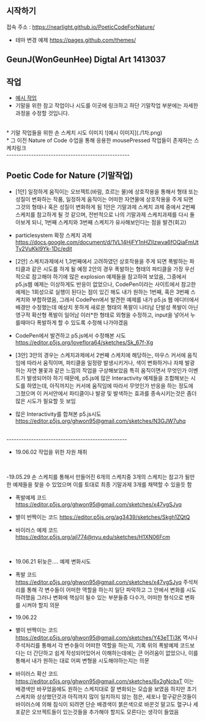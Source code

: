 ## 시작하기

접속 주소 : <https://nearlight.github.io/PoeticCodeForNature/>
 * 테마 변경 예제 <https://pages.github.com/themes/>


## GeunJ(WonGeunHee) Digtal Art 1413037


## 작업
 * [예시 작업](./example/)
 * 기말을 위한 참고 작업이나 시도를 이곳에 링크하고 하단 기말작업 부분에는 자세한 과정을 수정할 것입니다.
<br/>
* 기말 작업들을 위한 손 스케치 시도 이미지
 ![예시 이미지](./1차.png)
<br/>
 * 그 이전 Nature of Code 수업을 통해 응용한 mousePressed 작업들이 존재하는 스케치링크
<https://editor.p5js.org/ghwon95@gmail.com/sketches/mnQYcC7HJ>
<br/>
--------------------------------------------------

## Poetic Code for Nature (기말작업)
* [1안] 일정하게 움직이는 오브젝트(바람, 흐르는 물)에 상호작용을 통해서 형태 또는
성질이 변화하는 작품, 일정하게 움직이는 어떠한 자연물에 상호작용을 주게 되면 그것의 형태나 혹은 성질이 변화하게 됨
1안은 기말과제 스케치 과제 중에서 2번째 스케치를 참고하게 될 것 같으며, 전반적으로 나의 기말과제 스케치과제를 다시 돌아보게 되니, 1번째 스케치와 3번째 스케치가 유사해보인다는 점을 발견(회고)
* particlesystem 확장 스케치 과제
<https://docs.google.com/document/d/1VL14HjFY1nHZIIzwva6fOQiaFmUtTy2VuKkl9Yk-1Dc/edit>




* [2안] 스케치과제에서 1,3번째에서 고려하였던 상호작용을 주게 되면 폭발하는 파티클과 같은 시도를 하게 될 예정
2안의 경우 폭발하는 형태의 파티클을 가장 우선적으로 참고해야 하기에 많은 explosion 예제들을 참고하여 보았음, 그중에서 p5.js웹 예제는 이상하게도 반응이 없었으나, CodePen이라는 사이트에서 참고한 예제는 1회성으로 실행이 된다는 점이 있긴 해도 내가 원하는 1번째, 혹은 3번째 스케치와 부합하였음, 그래서 CodePen에서 발견한 예제를 내가 p5.js 웹 에디터에서 배경만 수정했는데
예상치 못하게 새로운 형태의 폭팔이 나타남 단발성 폭발이 아닌 영구적 확산형 폭발이 일어남 이러*한 형태로 외형을 수정하고, input을 넣어서 누를때마다 폭발하게 할 수 있도록 수정해 나가야겠음
* CodePen에서 발견하고 p5.js에서 수정해본 시도<https://editor.p5js.org/loveflora64/sketches/Sk_67f-Xg>


* [3안]
3안의 경우는 스케치과제에서 2번째 스케치에 해당하는, 마우스 커서에 움직임에 따라서 움직이며, 파티클을 일정량 발생시키거나, 색이 변화하거나 자체 발광하는 자연 불꽃과 같은 느낌의 작업을 구상해보았음
특히 움직이면서 무엇인가 이벤트가 발생되어야 하기 때문에, p5.js에 많은 Interactivity 예제들을 조합해보는 시도를 하였는데, 아직까지는 커서에 움직임에 따라서 무엇인가 반응을 하는 정도에
그쳤으며 이 커서안에서 파티클이나 발광 및 발색하는 효과를 종속시키는것은 좀더 많은 시도가 필요할 듯 보임

* 많은 Interactivity를 합쳐본 p5.js시도 <https://editor.p5js.org/ghwon95@gmail.com/sketches/N3GJW7uhq>


<br/>
-------------------------------------------------


* 19.06.02
작업을 위한 자원 채취

<br/>

-19.05.29 손 스케치를 통해서 만들어진 6개의 스케치중 3개의 스케치는 참고가 될만한 예제들을 찾을 수 있었으며 이를 토대로 최종 기말과제 3개를 채택할 수 있을듯 함
<br/>
* 폭발예제 코드
<https://editor.p5js.org/ghwon95@gmail.com/sketches/x47vgSJyq>

* 별이 반짝이는 코드
<https://editor.p5js.org/ag3439/sketches/Skgh1ZQtQ>

* 바이러스 예제 코드
<https://editor.p5js.org/ajl774@nyu.edu/sketches/H1XN06Fcm>

<br/>

* 19.06.21
뒤늦은.... 예제 변화시도

* 폭발 코드
<https://editor.p5js.org/ghwon95@gmail.com/sketches/x47vgSJyq>
주석처리를 통해 각 변수들이 어떠한 역할을 하는지 일단 파악하고 그 안에서 변화를 시도하려했음 그러나 변화에 핵심이 될수 있는 부분들중 다수가, 어떠한 형식으로 변화를 시켜야 할지 의문


* 19.06.22
* 별이 반짝이는 코드
<https://editor.p5js.org/ghwon95@gmail.com/sketches/Y43eTTi3K>
역시나 주석처리를 통해서 각 변수들이 어떠한 역할을 하는지, 기록 위의 폭발예제 코드보다는 더 간단하고 쉽게 작성되어있어서 이해하는데에는 큰 어려움이 없었으나, 이를 통해서 내가 원하는 대로 어찌 변형을 시도해야하는지는 의문

* 바이러스 확산 코드
<https://editor.p5js.org/ghwon95@gmail.com/sketches/6x2gNcbxT>
이는 배경색만 바꾸었음에도 원하는 스케치대로 잘 변화되는 모습을 보였음 하지만 초기 스케치와 상상했던것과 아직까지 많이 일치하지 않는 점은, 세포나 혈구같은것들이 바이러스에 의해 침식이 되려면 단순 배경색이 붉은색으로 바꾼것 말고도 혈구나 세포같은 오브젝트들이 있는것들을 추가해야 할지도 모른다는 생각이 들었음
